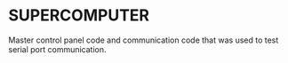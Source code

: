# SUPERCOMPUTER
Master control panel code and communication code that was used to test serial port communication.

